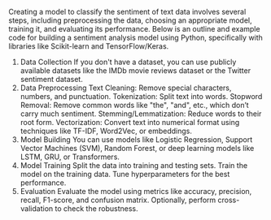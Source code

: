 

Creating a model to classify the sentiment of text data involves several steps, including preprocessing the data, choosing an appropriate model, training it, and evaluating its performance. Below is an outline and example code for building a sentiment analysis model using Python, specifically with libraries like Scikit-learn and TensorFlow/Keras.

1. Data Collection
If you don't have a dataset, you can use publicly available datasets like the IMDb movie reviews dataset or the Twitter sentiment dataset.
2. Data Preprocessing
Text Cleaning: Remove special characters, numbers, and punctuation.
Tokenization: Split text into words.
Stopword Removal: Remove common words like "the", "and", etc., which don’t carry much sentiment.
Stemming/Lemmatization: Reduce words to their root form.
Vectorization: Convert text into numerical format using techniques like TF-IDF, Word2Vec, or embeddings.
3. Model Building
You can use models like Logistic Regression, Support Vector Machines (SVM), Random Forest, or deep learning models like LSTM, GRU, or Transformers.
4. Model Training
Split the data into training and testing sets.
Train the model on the training data.
Tune hyperparameters for the best performance.
5. Evaluation
Evaluate the model using metrics like accuracy, precision, recall, F1-score, and confusion matrix.
Optionally, perform cross-validation to check the robustness.